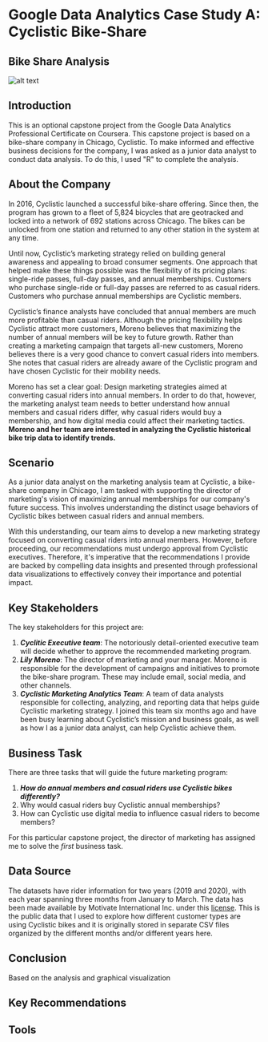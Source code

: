 # Google Data Analytics Case Study A: Cyclistic Bike-Share

## Bike Share Analysis

![alt text](https://st2.depositphotos.com/2577713/9515/i/450/depositphotos_95150652-stock-photo-vienna-public-bikes-in-the.jpg)

## Introduction
This is an optional capstone project from the Google Data Analytics Professional Certificate on Coursera.
This capstone project is based on a bike-share company in Chicago, Cyclistic. To make informed and effective business decisions for the company,  I  was asked as a junior data analyst to conduct data analysis. 
To do this, I used "R" to complete the analysis.

## About the Company
In 2016, Cyclistic launched a successful bike-share offering. Since then, the program has grown to a fleet of 5,824 bicycles that are geotracked and locked into a network of 692 stations across Chicago. The bikes can be unlocked from one station and returned to any other station in the system at any time.

Until now, Cyclistic’s marketing strategy relied on building general awareness and appealing to broad consumer segments. One approach that helped make these things possible was the flexibility of its pricing plans: single-ride passes, full-day passes, and annual memberships. Customers who purchase single-ride or full-day passes are referred to as casual riders. Customers who purchase annual memberships are Cyclistic members.

Cyclistic’s finance analysts have concluded that annual members are much more profitable than casual riders. Although the pricing flexibility helps Cyclistic attract more customers, Moreno believes that maximizing the number of annual members will be key to future growth. Rather than creating a marketing campaign that targets all-new customers, Moreno believes there is a very good chance to convert casual riders into members. She notes that casual riders are already aware of the Cyclistic program and have chosen Cyclistic for their mobility needs.

Moreno has set a clear goal: Design marketing strategies aimed at converting casual riders into annual members. In order to do that, however, the marketing analyst team needs to better understand how annual members and casual riders differ, why casual riders would buy a membership, and how digital media could affect their marketing tactics. **Moreno and her team are interested in analyzing the Cyclistic historical bike trip data to identify trends.**

## Scenario
As a junior data analyst on the marketing analysis team at Cyclistic, a bike-share company in Chicago, I am tasked with supporting the director of marketing's vision of maximizing annual memberships for our company's future success. This involves understanding the distinct usage behaviors of Cyclistic bikes between casual riders and annual members.

With this understanding, our team aims to develop a new marketing strategy focused on converting casual riders into annual members. However, before proceeding, our recommendations must undergo approval from Cyclistic executives. Therefore, it's imperative that the recommendations I provide are backed by compelling data insights and presented through professional data visualizations to effectively convey their importance and potential impact.

## Key Stakeholders
The key stakeholders for this project are:

1. _**Cyclitic Executive team**_: The notoriously detail-oriented executive team will decide whether to approve the recommended marketing program.
2. _**Lily Moreno**_: The director of marketing and your manager. Moreno is responsible for the development of campaigns and initiatives to promote the bike-share program. These may include email, social media, and other channels.
3. _**Cyclistic Marketing Analytics Team**_: A team of data analysts responsible for collecting, analyzing, and reporting data that helps guide Cyclistic marketing strategy. I joined this team six months ago and have been busy learning about Cyclistic’s
mission and business goals, as well as how I as a junior data analyst, can help Cyclistic achieve them.

## Business Task
There are three tasks that will guide the future marketing program:
1. _**How do annual members and casual riders use Cyclistic bikes differently?**_
2. Why would casual riders buy Cyclistic annual memberships?
3. How can Cyclistic use digital media to influence casual riders to become members?

For this particular capstone project, the director of marketing has assigned me to solve the _first_ business task. 

## Data Source
The datasets have rider information for two years (2019 and 2020), with each year spanning three months from January to March. The data has been made available by Motivate International Inc. under this [license](https://divvybikes.com/data-license-agreement). This is the public data that I used to explore how different customer types are using Cyclistic bikes and it is originally stored in separate CSV files organized by the different months and/or different years here.

## Conclusion
Based on the analysis and graphical visualization
## Key Recommendations

## Tools
